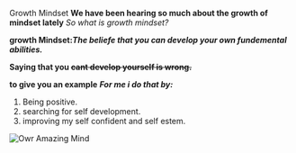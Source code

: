  Growth Mindset
**We have been hearing so much about the growth of mindset lately**
*So what is growth mindset?*

**growth Mindset:_The beliefe that you can develop your own fundemental abilities._**

**Saying that you ~~cant develop yourself is wrong.~~**

**to give you an example**
***For me i do that by:***
1. Being positive.
2. searching for self development.
3. improving my self confident and self estem.

![Owr Amazing Mind](https://wp.technologyreview.com/wp-content/uploads/2019/07/gettyimages-932729844arxivbrain-10.jpg)


